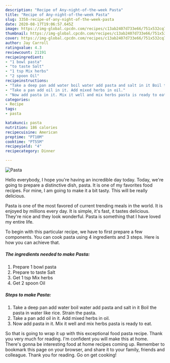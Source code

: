 ```yaml
---
description: "Recipe of Any-night-of-the-week Pasta"
title: "Recipe of Any-night-of-the-week Pasta"
slug: 3358-recipe-of-any-night-of-the-week-pasta
date: 2020-08-17T19:06:57.645Z
image: https://img-global.cpcdn.com/recipes/c13ab2407d733e66/751x532cq70/pasta-recipe-main-photo.jpg
thumbnail: https://img-global.cpcdn.com/recipes/c13ab2407d733e66/751x532cq70/pasta-recipe-main-photo.jpg
cover: https://img-global.cpcdn.com/recipes/c13ab2407d733e66/751x532cq70/pasta-recipe-main-photo.jpg
author: Jay Carroll
ratingvalue: 4.3
reviewcount: 21191
recipeingredient:
- "1 bowl pasta"
- "to taste Salt"
- "1 tsp Mix herbs"
- "2 spoon Oil"
recipeinstructions:
- "Take a deep pan add water boil water add pasta and salt in it Boil the pasta in water like rice. Strain the pasta."
- "Take a pan add oil in it. Add mixed herbs in oil."
- "Now add pasta in it. Mix it well and mix herbs pasta is ready to eat."
categories:
- Recipe
tags:
- pasta

katakunci: pasta 
nutrition: 186 calories
recipecuisine: American
preptime: "PT10M"
cooktime: "PT55M"
recipeyield: "4"
recipecategory: Dinner

---
```



![Pasta](https://img-global.cpcdn.com/recipes/c13ab2407d733e66/751x532cq70/pasta-recipe-main-photo.jpg)

Hello everybody, I hope you're having an incredible day today. Today, we're going to prepare a distinctive dish, pasta. It is one of my favorites food recipes. For mine, I am going to make it a bit tasty. This will be really delicious.

Pasta is one of the most favored of current trending meals in the world. It is enjoyed by millions every day. It is simple, it's fast, it tastes delicious. They're nice and they look wonderful. Pasta is something that I have loved my entire life.




To begin with this particular recipe, we have to first prepare a few components. You can cook pasta using 4 ingredients and 3 steps. Here is how you can achieve that.

<!--inarticleads1-->

##### The ingredients needed to make Pasta:

1. Prepare 1 bowl pasta
1. Prepare to taste Salt
1. Get 1 tsp Mix herbs
1. Get 2 spoon Oil




<!--inarticleads2-->

##### Steps to make Pasta:

1. Take a deep pan add water boil water add pasta and salt in it Boil the pasta in water like rice. Strain the pasta.
1. Take a pan add oil in it. Add mixed herbs in oil.
1. Now add pasta in it. Mix it well and mix herbs pasta is ready to eat.




So that is going to wrap it up with this exceptional food pasta recipe. Thank you very much for reading. I'm confident you will make this at home. There's gonna be interesting food at home recipes coming up. Remember to bookmark this page on your browser, and share it to your family, friends and colleague. Thank you for reading. Go on get cooking!
